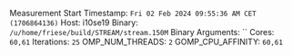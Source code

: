 Measurement Start Timestamp: `Fri 02 Feb 2024 09:55:36 AM CET (1706864136)`
Host: i10se19
Binary: `/u/home/friese/build/STREAM/stream.150M`
Binary Arguments: ``
Cores: `60,61`
Iterations: `25`
OMP_NUM_THREADS: `2`
GOMP_CPU_AFFINITY: `60,61`
